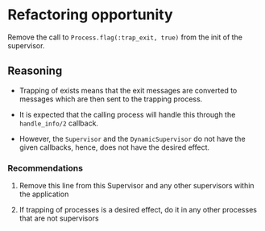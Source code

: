 # Refactoring opportunity

Remove the call to `Process.flag(:trap_exit, true)` from the init of the supervisor.

## Reasoning

- Trapping of exists means that the exit messages are converted to messages which are then sent to the trapping process.

- It is expected that the calling process will handle this through the `handle_info/2` callback.

- However, the `Supervisor` and the `DynamicSupervisor` do not have the given callbacks, hence, does not have the desired effect.

### Recommendations

1. Remove this line from this Supervisor and any other supervisors within the application

2. If trapping of processes is a desired effect, do it in any other processes that are not supervisors
